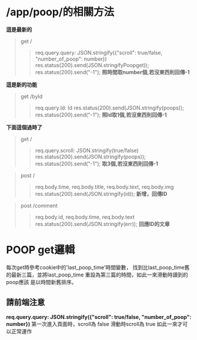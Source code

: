 # /app/poop/的相關方法

**這是最新的**
> get /
>> req.query.query: JSON.stringify({"scroll": true/false, "number_of_poop": number})  
>> res.status(200).send(JSON.stringifyPoopget));  
>> res.status(200).send("-1");
**照時間取number個,若沒東西則回傳-1**

**這是新的功能**
> get /byId
>> req.query.Id: Id
>> res.status(200).send(JSON.stringify(poops));  
>> res.status(200).send("-1");
**照Id取1個,若沒東西則回傳-1**


**下面這個過時了**
> get /
>> req.query.scroll: JSON.stringify(true/false)  
>> res.status(200).send(JSON.stringify(poops));  
>> res.status(200).send("-1");
**取3個,若沒東西則回傳-1**

> post /
>> req.body.time, req.body.title, req.body.text, req.body.img  
>> res.status(200).send(JSON.stringify(id));
**新增，回傳ID**

> post /comment
>> req.body.id, req.body.time, req.body.text  
>> res.status(200).send(JSON.stringify(err));
**回應ID的文章**

# POOP get邏輯

  每次get時參考cookie中的'last_poop_time'時間變數，
  找到比last_poop_time舊的最新三篇，並將last_poop_time
  重設為第三篇的時間，如此一來滑動時讀到的poop應該
  是以時間新舊排序。
  
## 請前端注意
  
  **req.query.query: JSON.stringify({"scroll": true/false, "number_of_poop": number})**
  第一次進入頁面時，scroll為 false
  滑動時scroll為 true
  如此一來才可以正常運作


